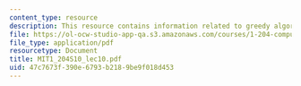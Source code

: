 ```yaml
---
content_type: resource
description: This resource contains information related to greedy algorithms and knapsack.
file: https://ol-ocw-studio-app-qa.s3.amazonaws.com/courses/1-204-computer-algorithms-in-systems-engineering-spring-2010/47c7673f390e6793b2189be9f018d453_MIT1_204S10_lec10.pdf
file_type: application/pdf
resourcetype: Document
title: MIT1_204S10_lec10.pdf
uid: 47c7673f-390e-6793-b218-9be9f018d453
---
```

